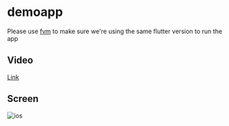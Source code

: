 # demoapp

Please use [fvm](https://fvm.app/) to make sure we're using the same flutter version to run the app

## Video

[Link](https://albertomiola.com/temp/video.mov)

## Screen
 
![ios](https://github.com/user-attachments/assets/a1b38e44-0bc1-4c89-8d38-b71b0fd7ec10)
